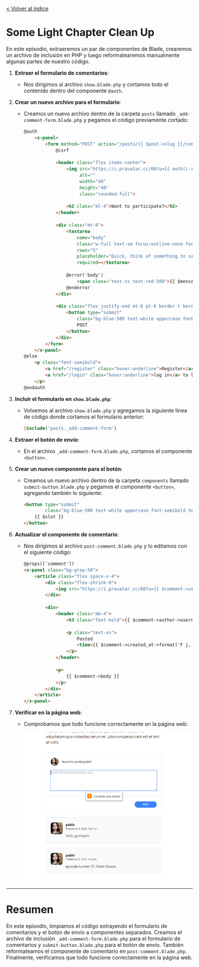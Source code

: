 [< Volver al índice](/docs/readme.md)

# Some Light Chapter Clean Up


En este episodio, extraeremos un par de componentes de Blade, crearemos un archivo de inclusión en PHP y luego reformatearemos manualmente algunas partes de nuestro código.

1. **Extraer el formulario de comentarios**:
   - Nos dirigimos al archivo `show.blade.php` y cortamos todo el contenido dentro del componente `@auth`.

2. **Crear un nuevo archivo para el formulario**:
   - Creamos un nuevo archivo dentro de la carpeta `posts` llamado `_add-comment-form.blade.php` y pegamos el código previamente cortado:

     ```html
     @auth
         <x-panel>
             <form method="POST" action="/posts/{{ $post->slug }}/comments">
                 @csrf

                 <header class="flex items-center">
                     <img src="https://i.pravatar.cc/60?u={{ auth()->id() }}"
                          alt=""
                          width="40"
                          height="40"
                          class="rounded-full">

                     <h2 class="ml-4">Want to participate?</h2>
                 </header>

                 <div class="mt-6">
                     <textarea
                         name="body"
                         class="w-full text-sm focus:outline-none focus:ring"
                         rows="5"
                         placeholder="Quick, think of something to say!"
                         required></textarea>

                     @error('body')
                         <span class="text-xs text-red-500">{{ $message }}</span>
                     @enderror
                 </div>

                 <div class="flex justify-end mt-6 pt-6 border-t border-gray-200">
                     <button type="submit"
                         class="bg-blue-500 text-white uppercase font-semibold text-xs py-2 px-10 rounded-2xl hover:bg-blue-600">
                         POST
                     </button>
                 </div>
             </form>
         </x-panel>
     @else
         <p class="font-semibold">
             <a href="/register" class="hover:underline">Register</a> or
             <a href="/login" class="hover:underline">log in</a> to leave a comment.
         </p>
     @endauth
     ```

3. **Incluir el formulario en `show.blade.php`**:
   - Volvemos al archivo `show.blade.php` y agregamos la siguiente línea de código donde cortamos el formulario anterior:

     ```php
     @include('posts._add-comment-form')
     ```

4. **Extraer el botón de envío**:
   - En el archivo `_add-comment-form.blade.php`, cortamos el componente `<button>`.

5. **Crear un nuevo componente para el botón**:
   - Creamos un nuevo archivo dentro de la carpeta `components` llamado `submit-button.blade.php` y pegamos el componente `<button>`, agregando también lo siguiente:

     ```html
     <button type="submit"
             class="bg-blue-500 text-white uppercase font-semibold text-xs py-2 px-10 rounded-2xl hover:bg-blue-600">
         {{ $slot }}
     </button>
     ```

6. **Actualizar el componente de comentario**:
   - Nos dirigimos al archivo `post-comment.blade.php` y lo editamos con el siguiente código:

     ```html
     @props(['comment'])
     <x-panel class="bg-gray-50">
         <article class="flex space-x-4">
             <div class="flex-shrink-0">
                 <img src="https://i.pravatar.cc/60?u={{ $comment->user_id }}" alt="" width="60" height="60" class="rounded-xl">
             </div>

             <div>
                 <header class="mb-4">
                     <h3 class="font-bold">{{ $comment->author->username }}</h3>

                     <p class="text-xs">
                         Posted
                         <time>{{ $comment->created_at->format('F j, Y, g:i a') }}</time>
                     </p>
                 </header>

                 <p>
                     {{ $comment->body }}
                 </p>
             </div>
         </article>
     </x-panel>
     ```

7. **Verificar en la página web**:
   - Comprobamos que todo funcione correctamente en la página web:

     ![Vista](images/comment-57.png)

---

# Resumen 

En este episodio, limpiamos el código extrayendo el formulario de comentarios y el botón de envío a componentes separados. Creamos el archivo de inclusión `_add-comment-form.blade.php` para el formulario de comentarios y `submit-button.blade.php` para el botón de envío. También reformateamos el componente de comentario en `post-comment.blade.php`. Finalmente, verificamos que todo funcione correctamente en la página web.


